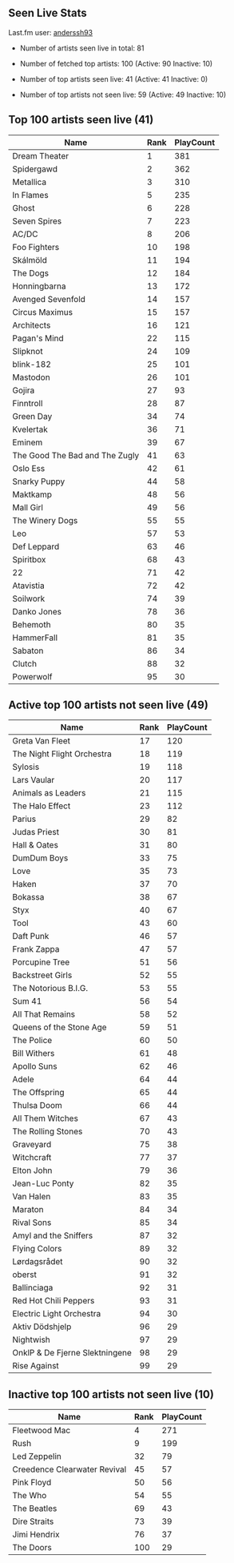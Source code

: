 ## Seen Live Stats

Last.fm user: [anderssh93](https://www.last.fm/user/anderssh93)

- Number of artists seen live in total: 81

- Number of fetched top artists: 100 (Active: 90 Inactive: 10)

- Number of top artists seen live: 41 (Active: 41 Inactive: 0)

- Number of top artists not seen live: 59 (Active: 49 Inactive: 10)

## Top 100 artists seen live (41)

Name                           | Rank | PlayCount
------------------------------ | ---- | ---------
Dream Theater                  | 1    | 381      
Spidergawd                     | 2    | 362      
Metallica                      | 3    | 310      
In Flames                      | 5    | 235      
Ghost                          | 6    | 228      
Seven Spires                   | 7    | 223      
AC/DC                          | 8    | 206      
Foo Fighters                   | 10   | 198      
Skálmöld                       | 11   | 194      
The Dogs                       | 12   | 184      
Honningbarna                   | 13   | 172      
Avenged Sevenfold              | 14   | 157      
Circus Maximus                 | 15   | 157      
Architects                     | 16   | 121      
Pagan's Mind                   | 22   | 115      
Slipknot                       | 24   | 109      
blink-182                      | 25   | 101      
Mastodon                       | 26   | 101      
Gojira                         | 27   | 93       
Finntroll                      | 28   | 87       
Green Day                      | 34   | 74       
Kvelertak                      | 36   | 71       
Eminem                         | 39   | 67       
The Good The Bad and The Zugly | 41   | 63       
Oslo Ess                       | 42   | 61       
Snarky Puppy                   | 44   | 58       
Maktkamp                       | 48   | 56       
Mall Girl                      | 49   | 56       
The Winery Dogs                | 55   | 55       
Leo                            | 57   | 53       
Def Leppard                    | 63   | 46       
Spiritbox                      | 68   | 43       
22                             | 71   | 42       
Atavistia                      | 72   | 42       
Soilwork                       | 74   | 39       
Danko Jones                    | 78   | 36       
Behemoth                       | 80   | 35       
HammerFall                     | 81   | 35       
Sabaton                        | 86   | 34       
Clutch                         | 88   | 32       
Powerwolf                      | 95   | 30       

## Active top 100 artists not seen live (49)

Name                           | Rank | PlayCount
------------------------------ | ---- | ---------
Greta Van Fleet                | 17   | 120      
The Night Flight Orchestra     | 18   | 119      
Sylosis                        | 19   | 118      
Lars Vaular                    | 20   | 117      
Animals as Leaders             | 21   | 115      
The Halo Effect                | 23   | 112      
Parius                         | 29   | 82       
Judas Priest                   | 30   | 81       
Hall & Oates                   | 31   | 80       
DumDum Boys                    | 33   | 75       
Love                           | 35   | 73       
Haken                          | 37   | 70       
Bokassa                        | 38   | 67       
Styx                           | 40   | 67       
Tool                           | 43   | 60       
Daft Punk                      | 46   | 57       
Frank Zappa                    | 47   | 57       
Porcupine Tree                 | 51   | 56       
Backstreet Girls               | 52   | 55       
The Notorious B.I.G.           | 53   | 55       
Sum 41                         | 56   | 54       
All That Remains               | 58   | 52       
Queens of the Stone Age        | 59   | 51       
The Police                     | 60   | 50       
Bill Withers                   | 61   | 48       
Apollo Suns                    | 62   | 46       
Adele                          | 64   | 44       
The Offspring                  | 65   | 44       
Thulsa Doom                    | 66   | 44       
All Them Witches               | 67   | 43       
The Rolling Stones             | 70   | 43       
Graveyard                      | 75   | 38       
Witchcraft                     | 77   | 37       
Elton John                     | 79   | 36       
Jean-Luc Ponty                 | 82   | 35       
Van Halen                      | 83   | 35       
Maraton                        | 84   | 34       
Rival Sons                     | 85   | 34       
Amyl and the Sniffers          | 87   | 32       
Flying Colors                  | 89   | 32       
Lørdagsrådet                   | 90   | 32       
oberst                         | 91   | 32       
Ballinciaga                    | 92   | 31       
Red Hot Chili Peppers          | 93   | 31       
Electric Light Orchestra       | 94   | 30       
Aktiv Dödshjelp                | 96   | 29       
Nightwish                      | 97   | 29       
OnklP & De Fjerne Slektningene | 98   | 29       
Rise Against                   | 99   | 29       

## Inactive top 100 artists not seen live (10)

Name                         | Rank | PlayCount
---------------------------- | ---- | ---------
Fleetwood Mac                | 4    | 271      
Rush                         | 9    | 199      
Led Zeppelin                 | 32   | 79       
Creedence Clearwater Revival | 45   | 57       
Pink Floyd                   | 50   | 56       
The Who                      | 54   | 55       
The Beatles                  | 69   | 43       
Dire Straits                 | 73   | 39       
Jimi Hendrix                 | 76   | 37       
The Doors                    | 100  | 29       
